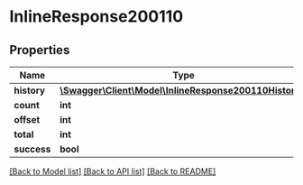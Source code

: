 # InlineResponse200110

## Properties
Name | Type | Description | Notes
------------ | ------------- | ------------- | -------------
**history** | [**\Swagger\Client\Model\InlineResponse200110History[]**](InlineResponse200110History.md) |  | [optional] 
**count** | **int** |  | [optional] 
**offset** | **int** |  | [optional] 
**total** | **int** |  | [optional] 
**success** | **bool** |  | [optional] 

[[Back to Model list]](../../README.md#documentation-for-models) [[Back to API list]](../../README.md#documentation-for-api-endpoints) [[Back to README]](../../README.md)

